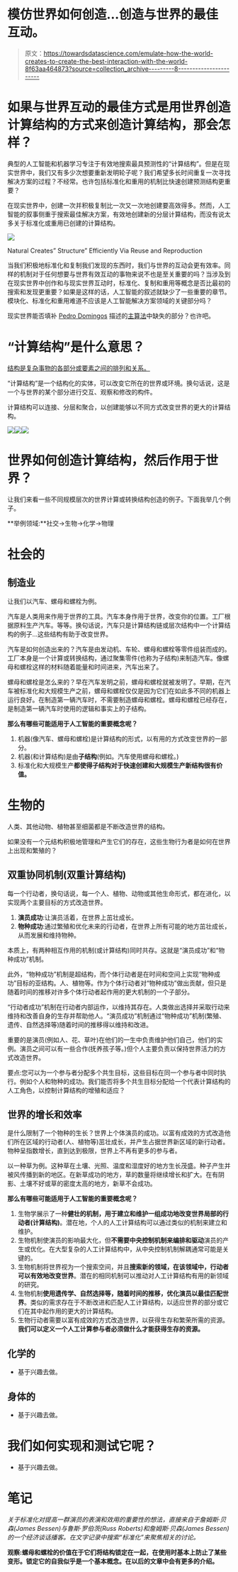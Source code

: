 # 模仿世界如何创造…创造与世界的最佳互动。

> 原文：<https://towardsdatascience.com/emulate-how-the-world-creates-to-create-the-best-interaction-with-the-world-8f63aa464873?source=collection_archive---------8----------------------->

# 如果与世界互动的最佳方式是用世界创造计算结构的方式来创造计算结构，那会怎样？

典型的人工智能和机器学习专注于有效地搜索最具预测性的“计算结构”。但是在现实世界中，我们又有多少次想要重新发明轮子呢？我们希望多长时间重复一次寻找解决方案的过程？不经常。也许包括标准化和重用的机制比快速创建预测结构更重要？

在现实世界中，创建一次并积极复制比一次又一次地创建要高效得多。然而，人工智能的叙事侧重于搜索最佳解决方案，有效地创建新的分层计算结构，而没有说太多关于标准化或重用已创建的计算结构。

![](img/8c90248c3df610e12678500b6fb34969.png)

Natural Creates” Structure” Efficiently Via Reuse and Reproduction

当我们积极地标准化和复制我们发现的东西时，我们与世界的互动会更有效率。同样的机制对于任何想要与世界有效互动的事物来说不也是至关重要的吗？当涉及到在现实世界中创作和与现实世界互动时，标准化、复制和重用等概念是否比最初的搜索和发现更重要？如果是这样的话，人工智能的叙述就缺少了一些重要的章节。模块化、标准化和重用难道不应该是人工智能解决方案领域的关键部分吗？

现实世界能否填补 [Pedro Domingos](https://medium.com/u/60fd907d8004?source=post_page-----8f63aa464873--------------------------------) 描述的[主算法](https://en.wikipedia.org/wiki/The_Master_Algorithm)中缺失的部分？也许吧。

# “计算结构”是什么意思？

[结构是复杂事物的各部分或要素之间的排列和关系。](https://www.google.com/search?q=structure&oq=structure&aqs=chrome..69i57j0l5.1488j0j8&sourceid=chrome&ie=UTF-8)

“计算结构”是一个结构化的实体，可以改变它所在的世界或环境。换句话说，这是一个与世界的某个部分进行交互、观察和修改的构件。

计算结构可以连接、分层和聚合，以创建能够以不同方式改变世界的更大的计算结构。

![](img/1c9674d779e786d892cade6d60524b5b.png)![](img/ff36dc9b4d153414a64d68f1b99117ad.png)![](img/d9a5b557e38508fe566c68823b5caad2.png)

# 世界如何创造计算结构，然后作用于世界？

让我们来看一些不同规模层次的世界计算或转换结构创造的例子。下面我举几个例子。

**举例领域:**社交→生物→化学→物理

# 社会的

## **制造业**

让我们以汽车、螺母和螺栓为例。

汽车是人类用来作用于世界的工具。汽车本身作用于世界，改变你的位置。工厂根据原料生产汽车。等等。换句话说，汽车只是计算结构链或层次结构中一个计算结构的例子…这些结构有助于改变世界。

汽车是如何创造出来的？汽车是由发动机、车轮、螺母和螺栓等零件组装而成的。工厂本身是一个计算或转换结构，通过聚集零件(也称为子结构)来制造汽车。像螺母和螺栓这样的材料随着能量和时间进来，汽车出来了。

螺母和螺栓是怎么来的？早在汽车发明之前，螺母和螺栓就被发明了。早期，在汽车被标准化和大规模生产之前，螺母和螺栓仅仅是因为它们在如此多不同的机器上运行良好。在制造第一辆汽车时，不需要制造螺母和螺栓。螺母和螺栓已经存在，是制造第一辆汽车时使用的逻辑和事实上的子结构。

**那么有哪些可能适用于人工智能的重要概念呢？**

1.  机器(像汽车、螺母和螺栓)是计算结构的形式，以有用的方式改变世界的一部分。
2.  机器(和计算结构)是由**子结构**(例如。汽车使用螺母和螺栓。)
3.  标准化和大规模生产**都使得子结构对于快速创建和大规模生产新结构很有价值。**

# 生物的

人类、其他动物、植物甚至细菌都是不断改造世界的结构。

如果没有一个元结构积极地管理和产生它们的存在，这些生物行为者是如何在世界上出现和繁殖的？

## 双重协同机制(双重计算结构)

每一个行动者，换句话说，每一个人、植物、动物或其他生命形式，都在进化，以实现两个主要目标的方式改造世界。

1.  **演员成功**:让演员活着，在世界上茁壮成长。
2.  **物种成功**:通过繁殖和优化未来的行动者，在世界上所有可能的地方茁壮成长，从而发展和维持物种。

本质上，有两种相互作用的机制(或计算结构)同时共存。这就是“演员成功”和“物种成功”机制。

此外，“物种成功”机制是超结构，而个体行动者是在时间和空间上实现“物种成功”目标的亚结构。人、植物等。作为个体行动者对“物种成功”做出贡献，但只是随着时间的推移对许多个体行动者起作用的更大机制的一个子部分。

“行动者成功”机制在行动者内部运作，以维持其存在。人类做出选择并采取行动来维持和改善自身的生存并帮助他人。“演员成功”机制通过“物种成功”机制(繁殖、遗传、自然选择等)随着时间的推移得以维持和改进。

重要的是演员(例如人、花、草叶)在他们的一生中负责维护他们自己，他们的实例。演员之间可以有一些合作(抚养孩子等。)但个人主要负责以保持世界活力的方式改造世界。

要点:您可以为一个参与者分配多个共生目标，这些目标在同一个参与者中同时执行。例如个人和物种的成功。我们能否将多个共生目标分配给一个代表计算结构的人工角色，以控制计算结构的增殖和适应？

## 世界的增长和效率

是什么限制了一个物种的生长？世界上个体演员的成功。以富有成效的方式改造他们所在区域的行动者(人、植物等)茁壮成长，并产生占据世界新区域的新行动者。物种呈指数增长，直到达到极限，世界上不再有更多的参与者。

以一种草为例。这种草在土壤、光照、温度和湿度好的地方生长茂盛。种子产生并被风传播到新的地区。在新草成功的地方，草的数量将继续增长和扩大。在有阴影、土壤不好或草的密度太高的地方，新草不会成功。

**那么有哪些可能适用于人工智能的重要概念呢？**

1.  生物学展示了一种**健壮的机制，用于建立和维护一组成功地改变世界局部的行动者(计算结构)**。潜在地，个人的人工计算结构可以通过类似的机制来建立和维护。
2.  生物机制使演员的影响最大化，但**不需要中央控制机制来编排和驱动**演员的产生或优化。在大型复杂的人工计算结构中，从中央控制机制解耦通常可能是关键的。
3.  生物机制将世界视为一个搜索空间，并且**搜索新的领域，在该领域中，行动者可以有效地改变世界**。潜在的相同机制可以推动对人工计算结构有用的新领域的研究。
4.  生物机制**使用遗传学、自然选择等，随着时间的推移，优化演员以最佳匹配世界**。类似的需求存在于不断改进和匹配人工计算结构，以适应世界的部分或它们在其中起作用的更大的计算结构。
5.  生物行动者需要以富有成效的方式改造世界，以获得生存和繁荣所需的资源。**我们可以定义一个人工计算参与者必须做什么才能获得生存的资源。**

## 化学的

*   基于兴趣去做。

## 身体的

*   基于兴趣去做。

# 我们如何实现和测试它呢？

*   基于兴趣去做。

# 笔记

*关于标准化对提高一群演员的表演和效用的重要性的想法，直接来自于詹姆斯·贝森(James Bessen)与鲁斯·罗伯茨(Russ Roberts)**和詹姆斯·贝森(James Bessen)的一个经济谈话播客*[](http://www.econtalk.org/archives/2016/05/james_bessen_on.html)**。在文字记录中搜索“标准化”来聚焦相关的讨论。**

**观察:螺母和螺栓的价值在于它们将结构锁定在一起，在使用时基本上防止了某些变形。锁定它的自我似乎是一个基本概念。在以后的文章中会有更多的介绍。**